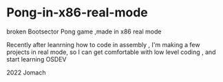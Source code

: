 # Pong-in-x86-real-mode
broken Bootsector Pong game ,made in x86 real mode  

Recently after leanrning how to code in assembly , I'm making a few projects in real mode, 
so I can get comfortable with low level coding , and start learning OSDEV

2022 Jomach
